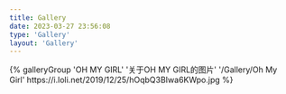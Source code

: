 ```yaml
---
title: Gallery
date: 2023-03-27 23:56:08
type: 'Gallery'
layout: 'Gallery'
---
```


<div class="gallery-group-main">
{% galleryGroup 'OH MY GIRL' '关于OH MY GIRL的图片' '/Gallery/Oh My Girl' https://i.loli.net/2019/12/25/hOqbQ3BIwa6KWpo.jpg %}
</div>
